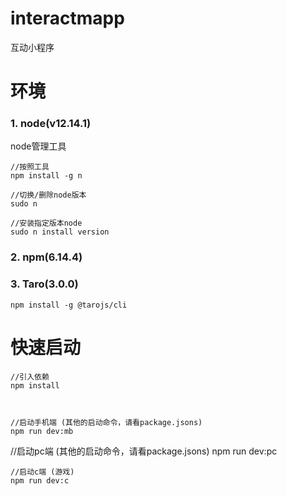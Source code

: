 # interactmapp
互动小程序
# 环境
### 1. node(v12.14.1)
node管理工具
```
//按照工具
npm install -g n

//切换/删除node版本
sudo n

//安装指定版本node
sudo n install version
```
### 2. npm(6.14.4)
### 3. Taro(3.0.0)
```
npm install -g @tarojs/cli
```
# 快速启动
```
//引入依赖
npm install



//启动手机端 (其他的启动命令，请看package.jsons)
npm run dev:mb
```
//启动pc端 (其他的启动命令，请看package.jsons)
npm run dev:pc
```
//启动c端 (游戏)
npm run dev:c
```